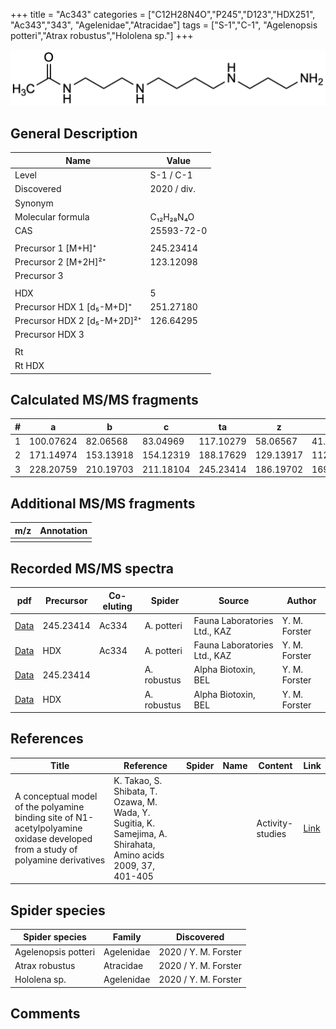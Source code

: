 +++
title = "Ac343"
categories = ["C12H28N4O","P245","D123","HDX251",
"Ac343","343",
"Agelenidae","Atracidae"]
tags = ["S-1","C-1",
"Agelenopsis potteri","Atrax robustus","Hololena sp."]
+++

![](/img/Ac343.png)

## General Description

| Name                        | Value       |
|-----------------------------|-------------|
| Level                       | S-1 / C-1          |
| Discovered                  | 2020 / div. |
| Synonym                     |             |
| Molecular formula           | C₁₂H₂₈N₄O   |
| CAS                         | 25593-72-0  |
|                             |             |
| Precursor 1 [M+H]⁺          | 245.23414   |
| Precursor 2 [M+2H]²⁺        | 123.12098   |
| Precursor 3                 |             |
|                             |             |
| HDX                         | 5           |
| Precursor HDX 1 [d₅-M+D]⁺   | 251.27180   |
| Precursor HDX 2 [d₅-M+2D]²⁺ | 126.64295   |
| Precursor HDX 3             |             |
|                             |             |
| Rt                          |             |
| Rt HDX                      |             |

## Calculated MS/MS fragments

| # | a         | b         | c         | ta        | z         | y         | tz        |
|---|-----------|-----------|-----------|-----------|-----------|-----------|-----------|
| 1 | 100.07624 | 82.06568  | 83.04969  | 117.10279 | 58.06567  | 41.03912  | 75.09222  |
| 2 | 171.14974 | 153.13918 | 154.12319 | 188.17629 | 129.13917 | 112.11262 | 146.16572 |
| 3 | 228.20759 | 210.19703 | 211.18104 | 245.23414 | 186.19702 | 169.17047 | 203.22357 |

## Additional MS/MS fragments

| m/z | Annotation |
|-----|------------|
|     |            |

## Recorded MS/MS spectra

| pdf | Precursor | Co-eluting | Spider | Source | Author |
|-----|-----------|------------|--------|--------|--------|
| [Data](/pdf/A-potteri/245_Ac334_Ac343_Ap.pdf) | 245.23414 | Ac334          | A. potteri | Fauna Laboratories Ltd., KAZ | Y. M. Forster |
| [Data](/pdf/A-potteri/245_Ac334_Ac343_Ap_HDX.pdf) | HDX | Ac334          | A. potteri | Fauna Laboratories Ltd., KAZ | Y. M. Forster |
| [Data](/pdf/A-robustus/245_Ar343_Ar.pdf) | 245.23414 |           | A. robustus | Alpha Biotoxin, BEL | Y. M. Forster |
| [Data](/pdf/A-robustus/245_Ar343_Ar_HDX.pdf) | HDX |           | A. robustus | Alpha Biotoxin, BEL | Y. M. Forster |

## References

| Title  | Reference | Spider | Name | Content | Link |
|--------|-----------|--------|------|---------|------|
| A conceptual model of the polyamine binding site of N1-acetylpolyamine oxidase developed from a study of polyamine derivatives        | K. Takao, S. Shibata, T. Ozawa, M. Wada, Y. Sugitia, K. Samejima, A. Shirahata, Amino acids 2009, 37, 401-405                         |        |                             | Activity-studies            | [Link](https://link.springer.com/article/10.1007/s00726-008-0168-9) |

## Spider species

| Spider species      | Family     | Discovered           |
|---------------------|------------|----------------------|
| Agelenopsis potteri | Agelenidae | 2020 / Y. M. Forster |
| Atrax robustus      | Atracidae  | 2020 / Y. M. Forster |
| Hololena sp.        | Agelenidae | 2020 / Y. M. Forster |

## Comments